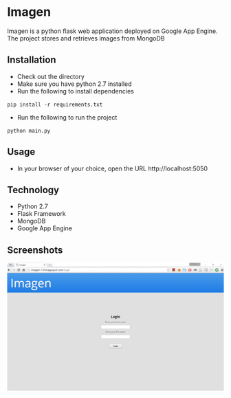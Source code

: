 # Imagen

Imagen is a python flask web application deployed on Google App Engine. The project stores and retrieves images
from MongoDB

## Installation

* Check out the directory
* Make sure you have python 2.7 installed
* Run the following to install dependencies
```
pip install -r requirements.txt
```
* Run the following to run the project
```
python main.py
```

## Usage

* In your browser of your choice, open the URL http://localhost:5050

## Technology
* Python 2.7
* Flask Framework
* MongoDB
* Google App Engine

## Screenshots
![Imagen Login page](./Imagen/screenshots/Login_page.png?raw=true "Imagen Login page")